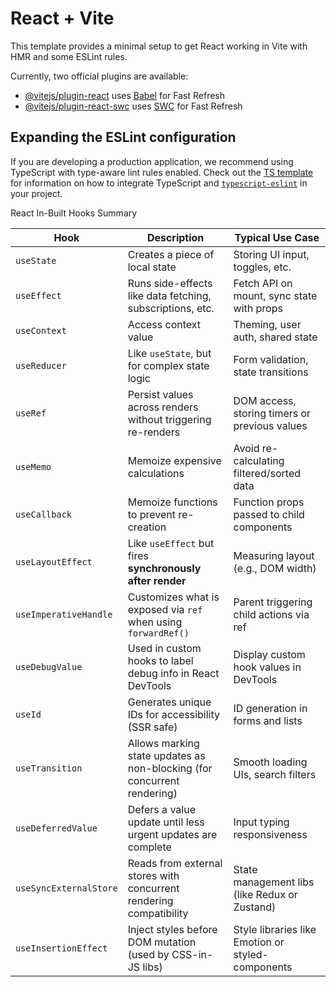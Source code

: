 # React + Vite

This template provides a minimal setup to get React working in Vite with HMR and some ESLint rules.

Currently, two official plugins are available:

- [@vitejs/plugin-react](https://github.com/vitejs/vite-plugin-react/blob/main/packages/plugin-react) uses [Babel](https://babeljs.io/) for Fast Refresh
- [@vitejs/plugin-react-swc](https://github.com/vitejs/vite-plugin-react/blob/main/packages/plugin-react-swc) uses [SWC](https://swc.rs/) for Fast Refresh

## Expanding the ESLint configuration

If you are developing a production application, we recommend using TypeScript with type-aware lint rules enabled. Check out the [TS template](https://github.com/vitejs/vite/tree/main/packages/create-vite/template-react-ts) for information on how to integrate TypeScript and [`typescript-eslint`](https://typescript-eslint.io) in your project.

React In-Built Hooks Summary

| Hook                   | Description                                                             | Typical Use Case                                  |
| ---------------------- | ----------------------------------------------------------------------- | ------------------------------------------------- |
| `useState`             | Creates a piece of local state                                          | Storing UI input, toggles, etc.                   |
| `useEffect`            | Runs side-effects like data fetching, subscriptions, etc.               | Fetch API on mount, sync state with props         |
| `useContext`           | Access context value                                                    | Theming, user auth, shared state                  |
| `useReducer`           | Like `useState`, but for complex state logic                            | Form validation, state transitions                |
| `useRef`               | Persist values across renders without triggering re-renders             | DOM access, storing timers or previous values     |
| `useMemo`              | Memoize expensive calculations                                          | Avoid re-calculating filtered/sorted data         |
| `useCallback`          | Memoize functions to prevent re-creation                                | Function props passed to child components         |
| `useLayoutEffect`      | Like `useEffect` but fires **synchronously after render**               | Measuring layout (e.g., DOM width)                |
| `useImperativeHandle`  | Customizes what is exposed via `ref` when using `forwardRef()`          | Parent triggering child actions via ref           |
| `useDebugValue`        | Used in custom hooks to label debug info in React DevTools              | Display custom hook values in DevTools            |
| `useId`                | Generates unique IDs for accessibility (SSR safe)                       | ID generation in forms and lists                  |
| `useTransition`        | Allows marking state updates as non-blocking (for concurrent rendering) | Smooth loading UIs, search filters                |
| `useDeferredValue`     | Defers a value update until less urgent updates are complete            | Input typing responsiveness                       |
| `useSyncExternalStore` | Reads from external stores with concurrent rendering compatibility      | State management libs (like Redux or Zustand)     |
| `useInsertionEffect`   | Inject styles before DOM mutation (used by CSS-in-JS libs)              | Style libraries like Emotion or styled-components |
